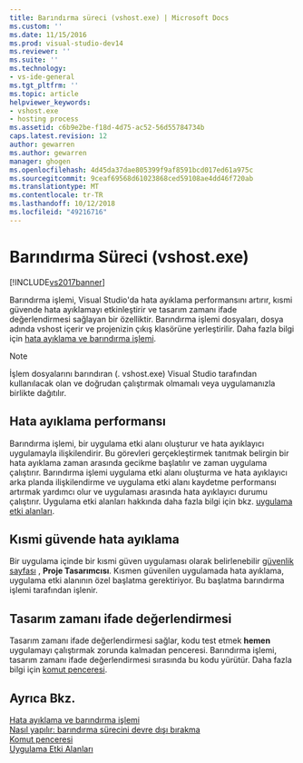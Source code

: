 ```yaml
---
title: Barındırma süreci (vshost.exe) | Microsoft Docs
ms.custom: ''
ms.date: 11/15/2016
ms.prod: visual-studio-dev14
ms.reviewer: ''
ms.suite: ''
ms.technology:
- vs-ide-general
ms.tgt_pltfrm: ''
ms.topic: article
helpviewer_keywords:
- vshost.exe
- hosting process
ms.assetid: c6b9e2be-f18d-4d75-ac52-56d55784734b
caps.latest.revision: 12
author: gewarren
ms.author: gewarren
manager: ghogen
ms.openlocfilehash: 4d45da37dae805399f9af8591bcd017ed61a975c
ms.sourcegitcommit: 9ceaf69568d61023868ced59108ae4dd46f720ab
ms.translationtype: MT
ms.contentlocale: tr-TR
ms.lasthandoff: 10/12/2018
ms.locfileid: "49216716"
---
```

# <a name="hosting-process-vshostexe"></a>Barındırma Süreci (vshost.exe)
[!INCLUDE[vs2017banner](../includes/vs2017banner.md)]

Barındırma işlemi, Visual Studio'da hata ayıklama performansını artırır, kısmi güvende hata ayıklamayı etkinleştirir ve tasarım zamanı ifade değerlendirmesi sağlayan bir özelliktir. Barındırma işlemi dosyaları, dosya adında vshost içerir ve projenizin çıkış klasörüne yerleştirilir. Daha fazla bilgi için [hata ayıklama ve barındırma işlemi](../debugger/debugging-and-the-hosting-process.md).  
  
> [!NOTE]
>  İşlem dosyalarını barındıran (. vshost.exe) Visual Studio tarafından kullanılacak olan ve doğrudan çalıştırmak olmamalı veya uygulamanızla birlikte dağıtılır.  
  
## <a name="improved-debugging-performance"></a>Hata ayıklama performansı  
 Barındırma işlemi, bir uygulama etki alanı oluşturur ve hata ayıklayıcı uygulamayla ilişkilendirir. Bu görevleri gerçekleştirmek tanıtmak belirgin bir hata ayıklama zaman arasında gecikme başlatılır ve zaman uygulama çalıştırır. Barındırma işlemi uygulama etki alanı oluşturma ve hata ayıklayıcı arka planda ilişkilendirme ve uygulama etki alanı kaydetme performansı artırmak yardımcı olur ve uygulaması arasında hata ayıklayıcı durumu çalıştırır. Uygulama etki alanları hakkında daha fazla bilgi için bkz. [uygulama etki alanları](http://msdn.microsoft.com/library/113a8bbf-6875-4a72-a49d-ca2d92e19cc8).  
  
## <a name="partial-trust-debugging"></a>Kısmi güvende hata ayıklama  
 Bir uygulama içinde bir kısmi güven uygulaması olarak belirlenebilir [güvenlik sayfası](../ide/reference/security-page-project-designer.md) , **Proje Tasarımcısı**. Kısmen güvenilen uygulamada hata ayıklama, uygulama etki alanının özel başlatma gerektiriyor. Bu başlatma barındırma işlemi tarafından işlenir.  
  
## <a name="design-time-expression-evaluation"></a>Tasarım zamanı ifade değerlendirmesi  
 Tasarım zamanı ifade değerlendirmesi sağlar, kodu test etmek **hemen** uygulamayı çalıştırmak zorunda kalmadan penceresi. Barındırma işlemi, tasarım zamanı ifade değerlendirmesi sırasında bu kodu yürütür. Daha fazla bilgi için [komut penceresi](../ide/reference/immediate-window.md).  
  
## <a name="see-also"></a>Ayrıca Bkz.  
 [Hata ayıklama ve barındırma işlemi](../debugger/debugging-and-the-hosting-process.md)   
 [Nasıl yapılır: barındırma sürecini devre dışı bırakma](../ide/how-to-disable-the-hosting-process.md)   
 [Komut penceresi](../ide/reference/immediate-window.md)   
 [Uygulama Etki Alanları](http://msdn.microsoft.com/library/113a8bbf-6875-4a72-a49d-ca2d92e19cc8)



